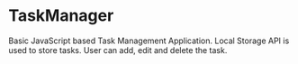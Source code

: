 # TaskManager
Basic JavaScript based Task Management Application. Local Storage API is used to store tasks. User can add, edit and delete the task.
